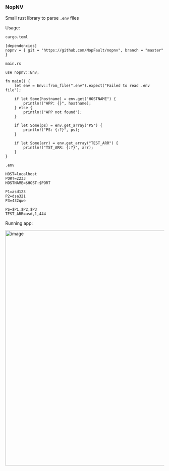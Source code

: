 ### NopNV

Small rust library to parse `.env` files

Usage:

`cargo.toml`

```
[dependencies]
nopnv = { git = "https://github.com/NopFault/nopnv", branch = "master" }
```

`main.rs`

```
use nopnv::Env;

fn main() {
    let env = Env::from_file(".env").expect("Failed to read .env file");

    if let Some(hostname) = env.get("HOSTNAME") {
        println!("APP: {}", hostname);
    } else {
        println!("APP not found");
    }

    if let Some(ps) = env.get_array("PS") {
        println!("PS: {:?}", ps);
    }

    if let Some(arr) = env.get_array("TEST_ARR") {
        println!("TST_ARR: {:?}", arr);
    }
}
```

`.env`

```
HOST=localhost
PORT=2233
HOSTNAME=$HOST:$PORT

P1=asd123
P2=dsa321
P3=432qwe

PS=$P1,$P2,$P3
TEST_ARR=asd,1,444
```

Running app:

<img width="745" alt="image" src="https://github.com/NopFault/nopnv/assets/90475186/a4f1cc89-2e70-4640-9cf2-5dc278e17563">

